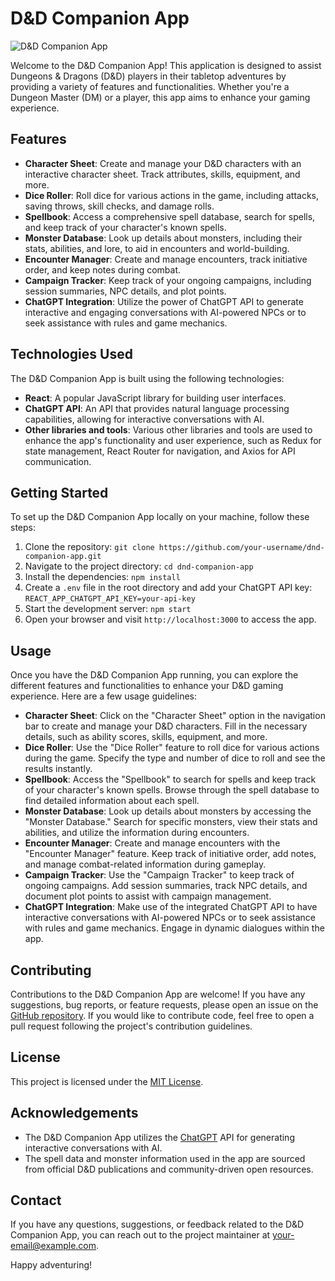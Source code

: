 # D&D Companion App

![D&D Companion App](app_screenshot.png)

Welcome to the D&D Companion App! This application is designed to assist Dungeons & Dragons (D&D) players in their tabletop adventures by providing a variety of features and functionalities. Whether you're a Dungeon Master (DM) or a player, this app aims to enhance your gaming experience.

## Features

- **Character Sheet**: Create and manage your D&D characters with an interactive character sheet. Track attributes, skills, equipment, and more.
- **Dice Roller**: Roll dice for various actions in the game, including attacks, saving throws, skill checks, and damage rolls.
- **Spellbook**: Access a comprehensive spell database, search for spells, and keep track of your character's known spells.
- **Monster Database**: Look up details about monsters, including their stats, abilities, and lore, to aid in encounters and world-building.
- **Encounter Manager**: Create and manage encounters, track initiative order, and keep notes during combat.
- **Campaign Tracker**: Keep track of your ongoing campaigns, including session summaries, NPC details, and plot points.
- **ChatGPT Integration**: Utilize the power of ChatGPT API to generate interactive and engaging conversations with AI-powered NPCs or to seek assistance with rules and game mechanics.

## Technologies Used

The D&D Companion App is built using the following technologies:

- **React**: A popular JavaScript library for building user interfaces.
- **ChatGPT API**: An API that provides natural language processing capabilities, allowing for interactive conversations with AI.
- **Other libraries and tools**: Various other libraries and tools are used to enhance the app's functionality and user experience, such as Redux for state management, React Router for navigation, and Axios for API communication.

## Getting Started

To set up the D&D Companion App locally on your machine, follow these steps:

1. Clone the repository: `git clone https://github.com/your-username/dnd-companion-app.git`
2. Navigate to the project directory: `cd dnd-companion-app`
3. Install the dependencies: `npm install`
4. Create a `.env` file in the root directory and add your ChatGPT API key: `REACT_APP_CHATGPT_API_KEY=your-api-key`
5. Start the development server: `npm start`
6. Open your browser and visit `http://localhost:3000` to access the app.

## Usage

Once you have the D&D Companion App running, you can explore the different features and functionalities to enhance your D&D gaming experience. Here are a few usage guidelines:

- **Character Sheet**: Click on the "Character Sheet" option in the navigation bar to create and manage your D&D characters. Fill in the necessary details, such as ability scores, skills, equipment, and more.
- **Dice Roller**: Use the "Dice Roller" feature to roll dice for various actions during the game. Specify the type and number of dice to roll and see the results instantly.
- **Spellbook**: Access the "Spellbook" to search for spells and keep track of your character's known spells. Browse through the spell database to find detailed information about each spell.
- **Monster Database**: Look up details about monsters by accessing the "Monster Database." Search for specific monsters, view their stats and abilities, and utilize the information during encounters.
- **Encounter Manager**: Create and manage encounters with the "Encounter Manager" feature. Keep track of initiative order, add notes, and manage combat-related information during gameplay.
- **Campaign Tracker**: Use the "Campaign Tracker" to keep track of ongoing campaigns. Add session summaries, track NPC details, and document plot points to assist with campaign management.
- **ChatGPT Integration**: Make use of the integrated ChatGPT API to have interactive conversations with AI-powered NPCs or to seek assistance with rules and game mechanics. Engage in dynamic dialogues within the app.

## Contributing

Contributions to the D&D Companion App are welcome! If you have any suggestions, bug reports, or feature requests, please open an issue on the [GitHub repository](https://github.com/your-username/dnd-companion-app). If you would like to contribute code, feel free to open a pull request following the project's contribution guidelines.

## License

This project is licensed under the [MIT License](LICENSE).

## Acknowledgements

- The D&D Companion App utilizes the [ChatGPT](https://openai.com) API for generating interactive conversations with AI.
- The spell data and monster information used in the app are sourced from official D&D publications and community-driven open resources.

## Contact

If you have any questions, suggestions, or feedback related to the D&D Companion App, you can reach out to the project maintainer at your-email@example.com.

Happy adventuring!
